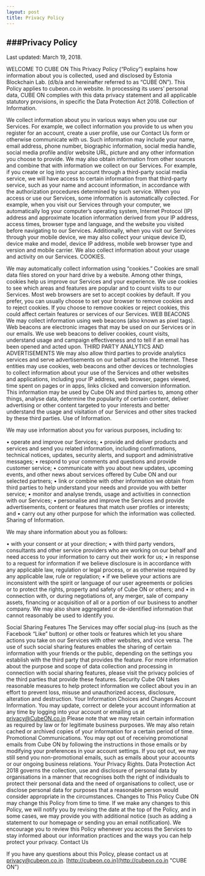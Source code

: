 ```yaml
---
layout: post
title: Privacy Policy
---
```



###Privacy Policy
---
Last updated: March 19, 2018.

WELCOME TO CUBE ON
This Privacy Policy (“Policy”) explains how information about you is collected, used and disclosed by Estonia Blockchain Lab. 
(d/b/a and hereinafter referred to as “CUBE ON”). This Policy applies to cubeon.co.in website. In processing its users’ personal data, CUBE ON complies with this data privacy statement and all applicable statutory provisions, in specific the Data Protection Act 2018.
Collection of Information.

We collect information about you in various ways when you use our Services. 
For example, we collect information you provide to us when you register for an account, create a user profile, use our Contact Us form or otherwise communicate with us. Such information may include your name, email address, phone number, biographic information, social media handle, social media profile and/or website URL, picture and any other information you choose to provide. We may also obtain information from other sources and combine that with information we collect on our Services. For example, if you create or log into your account through a third-party social media service, we will have access to certain information from that third-party service, such as your name and account information, in accordance with the authorization procedures determined by such service.
When you access or use our Services, some information is automatically collected. For example, when you visit our Services through your computer, we automatically log your computer’s operating system, Internet Protocol (IP) address and approximate location information derived from your IP address, access times, browser type and language, and the website you visited before navigating to our Services. Additionally, when you visit our Services through your mobile device, we may also collect your unique device ID, device make and model, device IP address, mobile web browser type and version and mobile carrier. We also collect information about your usage and activity on our Services.
COOKIES.

We may automatically collect information using “cookies.” Cookies are small data files stored on your hard drive by a website. Among other things, cookies help us improve our Services and your experience. We use cookies to see which areas and features are popular and to count visits to our Services. Most web browsers are set to accept cookies by default. If you prefer, you can usually choose to set your browser to remove cookies and to reject cookies. If you choose to remove cookies or reject cookies, this could affect certain features or services of our Services.
WEB BEACONS
We may collect information using web beacons (also known as pixel tags). Web beacons are electronic images that may be used on our Services or in our emails. We use web beacons to deliver cookies, count visits, understand usage and campaign effectiveness and to tell if an email has been opened and acted upon.
THIRD PARTY ANALYTICS AND ADVERTISEMENTS
We may also allow third parties to provide analytics services and serve advertisements on our behalf across the Internet. These entities may use cookies, web beacons and other devices or technologies to collect information about your use of the Services and other websites and applications, including your IP address, web browser, pages viewed, time spent on pages or in apps, links clicked and conversion information. This information may be used by Cube ON and third parties to, among other things, analyse data, determine the popularity of certain content, deliver advertising or other content targeted to your interests and better understand the usage and visitation of our Services and other sites tracked by these third parties.
Use of Information.

We may use information about you for various purposes, including to:

•	operate and improve our Services;
•	provide and deliver products and services and send you related information, including confirmations, technical notices, updates, security alerts, and support and administrative messages;
•	respond to your comments and questions and provide customer service;
•	communicate with you about new updates, upcoming events, and other news about services offered by Cube ON and our selected partners;
•	link or combine with other information we obtain from third parties to help understand your needs and provide you with better service;
•	monitor and analyse trends, usage and activities in connection with our Services;
•	personalise and improve the Services and provide advertisements, content or features that match user profiles or interests; and
•	carry out any other purpose for which the information was collected.
Sharing of Information.

We may share information about you as follows:

•	with your consent or at your direction;
•	with third party vendors, consultants and other service providers who are working on our behalf and need access to your information to carry out their work for us;
•	in response to a request for information if we believe disclosure is in accordance with any applicable law, regulation or legal process, or as otherwise required by any applicable law, rule or regulation;
•	if we believe your actions are inconsistent with the spirit or language of our user agreements or policies or to protect the rights, property and safety of Cube ON or others; and
•	in connection with, or during negotiations of, any merger, sale of company assets, financing or acquisition of all or a portion of our business to another company.
We may also share aggregated or de-identified information that cannot reasonably be used to identify you.

Social Sharing Features
The Services may offer social plug-ins (such as the Facebook “Like” button) or other tools or features which let you share actions you take on our Services with other websites, and vice versa. The use of such social sharing features enables the sharing of certain information with your friends or the public, depending on the settings you establish with the third party that provides the feature. For more information about the purpose and scope of data collection and processing in connection with social sharing features, please visit the privacy policies of the third parties that provide these features.
Security
Cube ON takes reasonable measures to help protect information we collect about you in an effort to prevent loss, misuse and unauthorized access, disclosure, alteration and destruction.
Your Information Choices and Changes
Account Information. You may update, correct or delete your account information at any time by logging into your account or emailing us at privacy@CubeON.co.in Please note that we may retain certain information as required by law or for legitimate business purposes. We may also retain cached or archived copies of your information for a certain period of time.
Promotional Communications. You may opt out of receiving promotional emails from Cube ON by following the instructions in those emails or by modifying your preferences in your account settings. If you opt out, we may still send you non-promotional emails, such as emails about your accounts or our ongoing business relations.
Your Privacy Rights. Data Protection Act 2018 governs the collection, use and disclosure of personal data by organisations in a manner that recognises both the right of individuals to protect their personal data and the need of organisations to collect, use or disclose personal data for purposes that a reasonable person would consider appropriate in the circumstances.
Changes to This Policy
Cube ON may change this Policy from time to time. If we make any changes to this Policy, we will notify you by revising the date at the top of the Policy, and in some cases, we may provide you with additional notice (such as adding a statement to our homepage or sending you an email notification). We encourage you to review this Policy whenever you access the Services to stay informed about our information practices and the ways you can help protect your privacy.
Contact Us

If you have any questions about this Policy, please contact us at privacy@cubeon.co.in.
[http://cubeon.co.in](http://cubeon.co.in "CUBE ON")
